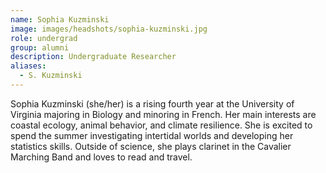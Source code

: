 ```yaml
---
name: Sophia Kuzminski
image: images/headshots/sophia-kuzminski.jpg
role: undergrad
group: alumni
description: Undergraduate Researcher
aliases: 
  - S. Kuzminski 
---
```


Sophia Kuzminski (she/her) is a rising fourth year at the University of Virginia majoring in Biology and minoring in French. Her main interests are coastal ecology, animal behavior, and climate resilience. She is excited to spend the summer investigating intertidal worlds and developing her statistics skills. Outside of science, she plays clarinet in the Cavalier Marching Band and loves to read and travel.